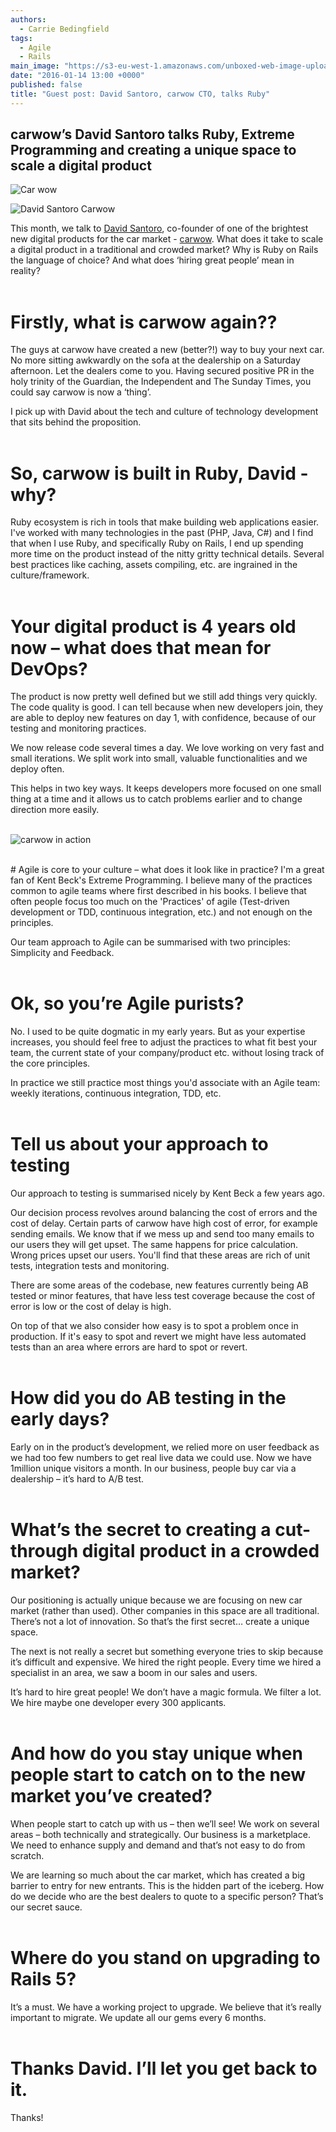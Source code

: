 ```yaml
---
authors:
  - Carrie Bedingfield
tags:
  - Agile
  - Rails
main_image: "https://s3-eu-west-1.amazonaws.com/unboxed-web-image-uploader/a461de497a63a4d634ba36a2da0524d3.jpg"
date: "2016-01-14 13:00 +0000"
published: false
title: "Guest post: David Santoro, carwow CTO, talks Ruby"
---
```





## carwow’s David Santoro talks Ruby, Extreme Programming and creating a unique space to scale a digital product

![Car wow](https://s3-eu-west-1.amazonaws.com/unboxed-web-image-uploader/fcb5243f3c7978d0a42ec6137ab30dd1.png)

![David Santoro Carwow](https://s3-eu-west-1.amazonaws.com/unboxed-web-image-uploader/af90c9912de7793a62a4acbe8915b9ff.jpg)

This month, we talk to [David Santoro](https://twitter.com/soulnafein), co-founder of one of the brightest new digital products for the car market - [carwow](https://www.carwow.co.uk). What does it take to scale a digital product in a traditional and crowded market? Why is Ruby on Rails the language of choice? And what does ‘hiring great people’ mean in reality?<br/>
<br/>

# Firstly, what is carwow again??
The guys at carwow have created a new (better?!) way to buy your next car. No more sitting awkwardly on the sofa at the dealership on a Saturday afternoon. Let the dealers come to you. Having secured positive PR in the holy trinity of the Guardian, the Independent and The Sunday Times, you could say carwow is now a ‘thing’.

I pick up with David about the tech and culture of technology development that sits behind the proposition.<br/>
<br/>

# So, carwow is built in Ruby, David - why?
Ruby ecosystem is rich in tools that make building web applications easier. I've worked with many technologies in the past (PHP, Java, C#) and I find that when I use Ruby, and specifically Ruby on Rails, I end up spending more time on the product instead of the nitty gritty technical details. Several best practices like caching, assets compiling, etc. are ingrained in the culture/framework.<br/>
<br/>


# Your digital product is 4 years old now – what does that mean for DevOps?
The product is now pretty well defined but we still add things very quickly. The code quality is good. I can tell because when new developers join, they are able to deploy new features on day 1, with confidence, because of our testing and monitoring practices.

We now release code several times a day. We love working on very fast and small iterations. We split work into small, valuable functionalities and we deploy often.

This helps in two key ways. It keeps developers more focused on one small thing at a time and it allows us to catch problems earlier and to change direction more easily.<br/>
<br/>

![carwow in action](https://s3-eu-west-1.amazonaws.com/unboxed-web-image-uploader/38d15271-2956-475c-8725-6df4ef924600.jpg)

<br/>
# Agile is core to your culture – what does it look like in practice?
I'm a great fan of Kent Beck's Extreme Programming. I believe many of the practices common to agile teams where first described in his books.
I believe that often people focus too much on the 'Practices' of agile (Test-driven development or TDD, continuous integration, etc.) and not enough on the principles.

Our team approach to Agile can be summarised with two principles: Simplicity and Feedback.<br/>
<br/>

# Ok, so you’re Agile purists?
No. I used to be quite dogmatic in my early years. But as your expertise increases, you should feel free to adjust the practices to what fit best your team, the current state of your company/product etc. without losing track of the core principles.

In practice we still practice most things you'd associate with an Agile team: weekly iterations, continuous integration, TDD, etc.<br/>
<br/>

# Tell us about your approach to testing
Our approach to testing is summarised nicely by Kent Beck a few years ago.

Our decision process revolves around balancing the cost of errors and the cost of delay. Certain parts of carwow have high cost of error, for example sending emails. We know that if we mess up and send too many emails to our users they will get upset. The same happens for price calculation. Wrong prices upset our users. You'll find that these areas are rich of unit tests, integration tests and monitoring.

There are some areas of the codebase, new features currently being AB tested or minor features, that have less test coverage because the cost of error is low or the cost of delay is high.

On top of that we also consider how easy is to spot a problem once in production. If it's easy to spot and revert we might have less automated tests than an area where errors are hard to spot or revert.<br/>
<br/>

# How did you do AB testing in the early days?
Early on in the product’s development, we relied more on user feedback as we had too few numbers to get real live data we could use. Now we have 1million unique visitors a month. In our business, people buy car via a dealership – it’s hard to A/B test.<br/>
<br/>

# What’s the secret to creating a cut-through digital product in a crowded market?
Our positioning is actually unique because we are focusing on new car market (rather than used). Other companies in this space are all traditional. There’s not a lot of innovation. So that’s the first secret… create a unique space.

The next is not really a secret but something everyone tries to skip because it’s difficult and expensive. We hired the right people. Every time we hired a specialist in an area, we saw a boom in our sales and users.

It’s hard to hire great people! We don’t have a magic formula. We filter a lot. We hire maybe one developer every 300 applicants.<br/>
<br/>

# And how do you stay unique when people start to catch on to the new market you’ve created?
When people start to catch up with us – then we’ll see! We work on several areas – both technically and strategically. Our business is a marketplace. We need to enhance supply and demand and that’s not easy to do from scratch.

We are learning so much about the car market, which has created a big barrier to entry for new entrants. This is the hidden part of the iceberg. How do we decide who are the best dealers to quote to a specific person? That’s our secret sauce.<br/>
<br/>

# Where do you stand on upgrading to Rails 5?
It’s a must. We have a working project to upgrade. We believe that it’s really important to migrate. We update all our gems every 6 months.<br/>
<br/>

# Thanks David. I’ll let you get back to it.
Thanks!
